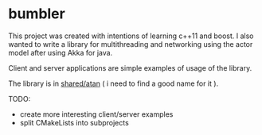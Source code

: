 # bumbler

This project was created with intentions of learning c++11 and boost.
I also wanted to write a library for multithreading and networking using the actor model after using Akka for java.

Client and server applications are simple examples of usage of the library. 

The library is in [shared/atan](https://www.github.com) ( i need to find a good name for it ).

TODO:
 * create more interesting client/server examples
 * split CMakeLists into subprojects

